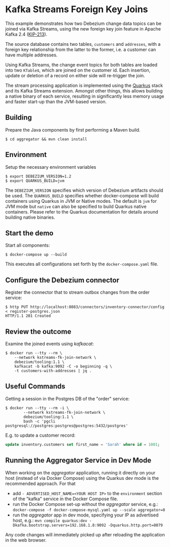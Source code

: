 # Kafka Streams Foreign Key Joins

This example demonstrates how two Debezium change data topics can be joined via Kafka Streams,
using the new foreign key join feature in Apache Kafka 2.4 ([KIP-213](https://cwiki.apache.org/confluence/display/KAFKA/KIP-213+Support+non-key+joining+in+KTable)).

The source database contains two tables, `customers` and `addresses`, with a foreign key relationship from the latter to the former,
i.e. a customer can have multiple addresses.

Using Kafka Streams, the change event topics for both tables are loaded into two ``KTable``s,
which are joined on the customer id.
Each insertion, update or deletion of a record on either side will re-trigger the join.

The stream processing application is implemented using the [Quarkus](https://quarkus.io) stack and its Kafka Streams extension.
Amongst other things, this allows building a native binary of each service, resulting in significantly less memory usage and faster start-up than the JVM-based version.

## Building

Prepare the Java components by first performing a Maven build.

```console
$ cd aggregator && mvn clean install
```

## Environment

Setup the necessary environment variables

```console
$ export DEBEZIUM_VERSION=1.2
$ export QUARKUS_BUILD=jvm
```

The `DEBEZIUM_VERSION` specifies which version of Debezium artifacts should be used.
The `QUARKUS_BUILD` specifies whether docker-compose will build containers using Quarkus in JVM or Native modes.
The default is `jvm` for JVM mode but `native` can also be specified to build Quarkus native containers.
Please refer to the Quarkus documentation for details around building native binaries.

## Start the demo  

Start all components:

```console
$ docker-compose up --build
```

This executes all configurations set forth by the `docker-compose.yaml` file.

## Configure the Debezium connector

Register the connector that to stream outbox changes from the order service: 

```console
$ http PUT http://localhost:8083/connectors/inventory-connector/config < register-postgres.json
HTTP/1.1 201 Created
```

## Review the outcome

Examine the joined events using _kafkacat_:

```console
$ docker run --tty --rm \
    --network kstreams-fk-join-network \
    debezium/tooling:1.1 \
    kafkacat -b kafka:9092 -C -o beginning -q \
    -t customers-with-addresses | jq .
```

## Useful Commands

Getting a session in the Postgres DB of the "order" service:

```console
$ docker run --tty --rm -i \
        --network kstreams-fk-join-network \
        debezium/tooling:1.1 \
        bash -c 'pgcli postgresql://postgres:postgres@postgres:5432/postgres'
```

E.g. to update a customer record:

```sql
update inventory.customers set first_name = 'Sarah' where id = 1001;
```

## Running the Aggregator Service in Dev Mode

When working on the _aggregator_ application, running it directly on your host (instead of via Docker Compose)
using the Quarkus dev mode is the recommended approach.
For that

* add `- ADVERTISED_HOST_NAME=<YOUR HOST IP>` to the `environment` section of the "kafka" service in the Docker Compose file.
* run the Docker Compose set-up without the _aggregator_ service, e.g.: `docker-compose -f docker-compose-mysql.yaml up --scale aggregator=0`
* run the *aggregator* app in dev mode, specifying your IP as advertised host, e.g.: `mvn compile quarkus:dev -Dkafka.bootstrap.servers=192.168.1.8:9092 -Dquarkus.http.port=8079`

Any code changes will immediately picked up after reloading the application in the web browser.
